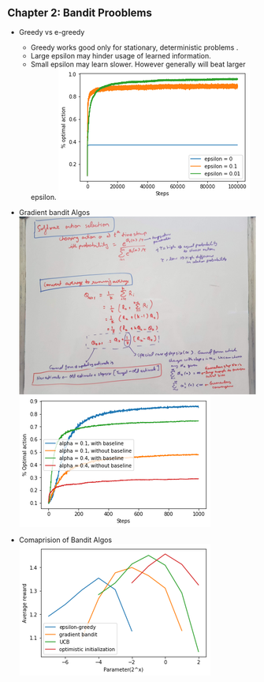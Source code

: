 ## Chapter 2: Bandit Prooblems 

* Greedy vs e-greedy
  * Greedy works good only for stationary, deterministic problems .
  * Large epsilon may hinder usage of learned information.
  * Small epsilon may learn slower. However generally will beat larger epsilon.
  ![](images/2_rewardWithEpsilon.png)
  
* Gradient bandit Algos
  ![](images/2_softmaxAction.jpg)
  ![](images/2_gradientBanditPerf.png)
  
* Comaprision of Bandit Algos
  ![](images/2_allbanditAlgos.png)
